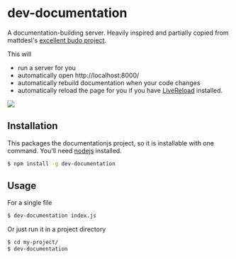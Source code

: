 # dev-documentation

A documentation-building server. Heavily inspired and partially copied from mattdesl's
[excellent budo project](https://github.com/mattdesl/budo).

This will

* run a server for you
* automatically open http://localhost:8000/
* automatically rebuild documentation when your code changes
* automatically reload the page for you if you have [LiveReload](http://livereload.com/) installed.

![](http://i.imgur.com/I0VFaha.gif)

## Installation

This packages the documentationjs project, so it is installable with
one command. You'll need [nodejs](https://nodejs.org/) installed.

```sh
$ npm install -g dev-documentation
```

## Usage

For a single file

```sh
$ dev-documentation index.js
```

Or just run it in a project directory

```sh
$ cd my-project/
$ dev-documentation
```
